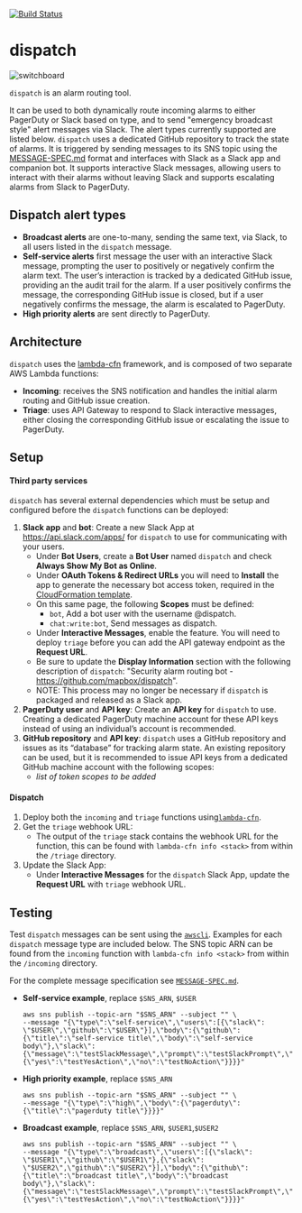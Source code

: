 [![Build Status](https://travis-ci.com/mapbox/dispatch.svg?token=s7DU2T5bv9A6JyGJHzqV&branch=announce-only)](https://travis-ci.com/mapbox/dispatch)

# dispatch

![switchboard](https://github.com/mapbox/dispatch/blob/master/assets/switchboard.jpg)

`dispatch` is an alarm routing tool.

It can be used to both dynamically route incoming alarms to either PagerDuty or Slack based on type, and to send "emergency broadcast style" alert messages via Slack. The alert types currently supported are listed below. `dispatch` uses a dedicated GitHub repository to track the state of alarms. It is triggered by sending messages to its SNS topic using the [MESSAGE-SPEC.md](MESSAGE-SPEC.md) format and interfaces with Slack as a Slack app and companion bot. It supports interactive Slack messages, allowing users to interact with their alarms without leaving Slack and supports escalating alarms from Slack to PagerDuty.

## Dispatch alert types

- **Broadcast alerts** are one-to-many, sending the same text, via Slack, to all users listed in the `dispatch` message.
- **Self-service alerts** first message the user with an interactive Slack message, prompting the user to positively or negatively confirm the alarm text. The user’s interaction is tracked by a dedicated GitHub issue, providing an the audit trail for the alarm. If a user positively confirms the message, the corresponding GitHub issue is closed, but if a user negatively confirms the message, the alarm is escalated to PagerDuty.
- **High priority alerts** are sent directly to PagerDuty.

## Architecture

`dispatch` uses the [lambda-cfn](github.com/mapbox/lambda-cfn) framework, and is composed of two separate AWS Lambda functions:

- **Incoming**: receives the SNS notification and handles the initial alarm routing and GitHub issue creation.
- **Triage**: uses API Gateway to respond to Slack interactive messages, either closing the corresponding GitHub issue or escalating the issue to PagerDuty.

## Setup

#### Third party services

`dispatch` has several external dependencies which must be setup and configured before the `dispatch` functions can be deployed:

1. **Slack app** and **bot**:  Create a new Slack App at https://api.slack.com/apps/ for `dispatch` to use for communicating with your users.
    - Under **Bot Users**, create a **Bot User** named `dispatch` and check **Always Show My Bot as Online**.
    - Under **OAuth Tokens & Redirect URLs** you will need to **Install** the app to generate the necessary bot access token, required in the [CloudFormation template](https://github.com/mapbox/dispatch/blob/master/incoming/function.template.js#L32-L34).
    - On this same page, the following **Scopes** must be defined:
      - `bot`, Add a bot user with the username @dispatch.
      - `chat:write:bot`, Send messages as dispatch.
    - Under **Interactive Messages**, enable the feature. You will need to deploy `triage` before you can add the API gateway endpoint as the **Request URL**.
    - Be sure to update the **Display Information** section with the following description of `dispatch`: "Security alarm routing bot - https://github.com/mapbox/dispatch".
    - NOTE: This process may no longer be necessary if `dispatch` is packaged and released as a Slack app.
2. **PagerDuty user** and **API key**: Create an **API key** for `dispatch` to use. Creating a dedicated PagerDuty machine account for these API keys instead of using an individual’s account is recommended.
3. **GitHub repository** and **API key**: `dispatch` uses a GitHub repository and issues as its “database” for tracking alarm state. An existing repository can be used, but it is recommended to issue API keys from a dedicated GitHub machine account with the following scopes:
    - _list of token scopes to be added_

#### Dispatch

1. Deploy both the `incoming` and `triage` functions using[`lambda-cfn`](https://github.com/mapbox/lambda-cfn/#deploying-lambda-functions-to-aws).
2. Get the `triage`  webhook URL:
    - The output of the `triage` stack contains the webhook URL for the function, this can be found with `lambda-cfn info <stack>` from within the `/triage` directory.
3. Update the Slack App:
    - Under **Interactive Messages** for the `dispatch` Slack App, update the **Request URL** with  `triage` webhook URL.

## Testing

Test `dispatch` messages can be sent using the [`awscli`](https://aws.amazon.com/cli/). Examples for each `dispatch` message type are included below. The SNS topic ARN can be found from the `incoming` function with `lambda-cfn info <stack>` from within the `/incoming` directory.

For the complete message specification see [`MESSAGE-SPEC.md`](MESSAGE-SPEC.md).

- **Self-service example**, replace `$SNS_ARN`, `$USER`
  ```
  aws sns publish --topic-arn "$SNS_ARN" --subject "" \
  --message "{\"type\":\"self-service\",\"users\":[{\"slack\": \"$USER\",\"github\":\"$USER\"}],\"body\":{\"github\":{\"title\":\"self-service title\",\"body\":\"self-service body\"},\"slack\":{\"message\":\"testSlackMessage\",\"prompt\":\"testSlackPrompt\",\"actions\":{\"yes\":\"testYesAction\",\"no\":\"testNoAction\"}}}}"
  ```

- **High priority example**, replace `$SNS_ARN`
  ```
  aws sns publish --topic-arn "$SNS_ARN" --subject "" \
  --message "{\"type\":\"high\",\"body\":{\"pagerduty\":{\"title\":\"pagerduty title\"}}}}"
  ```

- **Broadcast example**, replace `$SNS_ARN`, `$USER1`,`$USER2`
  ```
  aws sns publish --topic-arn "$SNS_ARN" --subject "" \
  --message "{\"type\":\"broadcast\",\"users\":[{\"slack\": \"$USER1\",\"github\":\"$USER1\"},{\"slack\": \"$USER2\",\"github\":\"$USER2\"}],\"body\":{\"github\":{\"title\":\"broadcast title\",\"body\":\"broadcast body\"},\"slack\":{\"message\":\"testSlackMessage\",\"prompt\":\"testSlackPrompt\",\"actions\":{\"yes\":\"testYesAction\",\"no\":\"testNoAction\"}}}}"
  ```